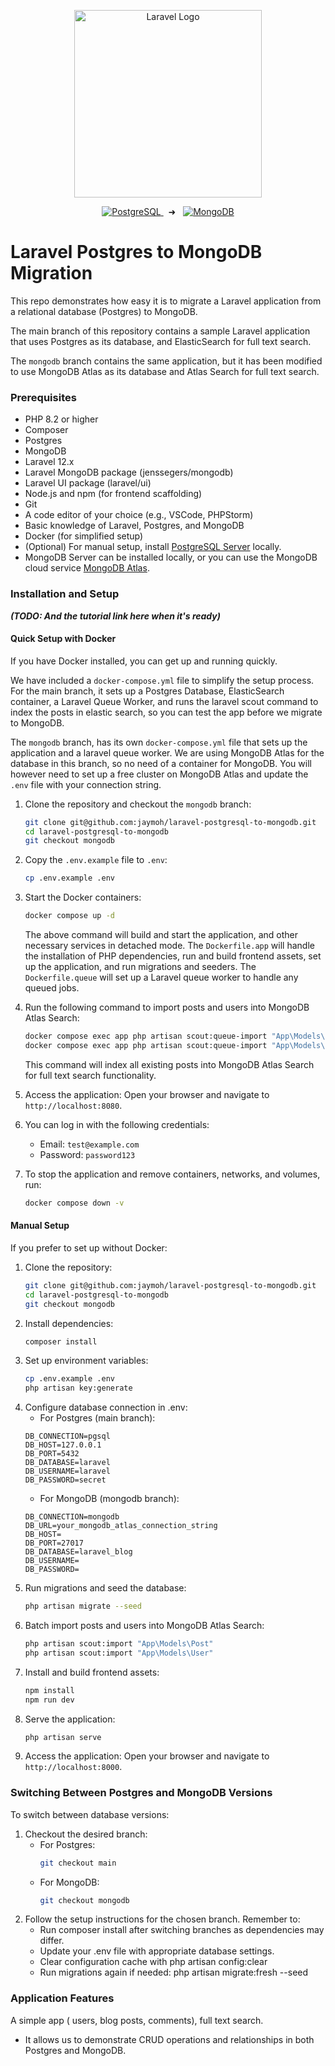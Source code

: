<p align="center"><a href="https://laravel.com" target="_blank"><img src="https://raw.githubusercontent.com/laravel/art/master/logo-lockup/5%20SVG/2%20CMYK/1%20Full%20Color/laravel-logolockup-cmyk-red.svg" width="300" alt="Laravel Logo"></a></p>

<p align="center">
  <a href="https://www.postgresql.org">
  <img src="https://img.shields.io/badge/PostgreSQL-336791?style=for-the-badge&logo=postgresql&logoColor=white" alt="PostgreSQL">
</a>
 &nbsp;&nbsp;➜&nbsp;&nbsp;
  <a href="https://www.mongodb.com">
    <img src="https://img.shields.io/badge/MongoDB-4EA94B?style=for-the-badge&logo=mongodb&logoColor=white" alt="MongoDB">
  </a>
</p>

# Laravel Postgres to MongoDB Migration

This repo demonstrates how easy it is to migrate a Laravel application from a relational database (Postgres) to MongoDB.

The main branch of this repository contains a sample Laravel application that uses Postgres as its database, and ElasticSearch for full text search.

The `mongodb` branch contains the same application, but it has been modified to use MongoDB Atlas as its database and Atlas Search for full text search.

### Prerequisites

- PHP 8.2 or higher
- Composer
- Postgres
- MongoDB
- Laravel 12.x
- Laravel MongoDB package (jenssegers/mongodb)
- Laravel UI package (laravel/ui)
- Node.js and npm (for frontend scaffolding)
- Git
- A code editor of your choice (e.g., VSCode, PHPStorm)
- Basic knowledge of Laravel, Postgres, and MongoDB
- Docker (for simplified setup)
- (Optional) For manual setup, install [PostgreSQL Server](https://www.postgresql.org/download/) locally.
- MongoDB Server can be installed locally, or you can use the MongoDB cloud service [MongoDB Atlas](https://www.mongodb.com/atlas).

### Installation and Setup

**_(TODO: And the tutorial link here when it's ready)_**

#### Quick Setup with Docker

If you have Docker installed, you can get up and running quickly.

We have included a `docker-compose.yml` file to simplify the setup process. For the main branch, it sets up a Postgres
Database, ElasticSearch container, a Laravel Queue Worker, and runs the laravel scout command to index the posts in elastic search, so you can test the app before we migrate to MongoDB.

The `mongodb` branch, has its own `docker-compose.yml` file that sets up the application and a laravel queue worker. We are using MongoDB Atlas for the database in this branch, so no need of a container for MongoDB. 
You will however need to set up a free cluster on MongoDB Atlas and update the `.env` file with your connection string.

1. Clone the repository and checkout the `mongodb` branch:
   ```bash
   git clone git@github.com:jaymoh/laravel-postgresql-to-mongodb.git
   cd laravel-postgresql-to-mongodb
   git checkout mongodb
    ```
2. Copy the `.env.example` file to `.env`:
   ```bash
   cp .env.example .env
   ```
3. Start the Docker containers:
   ```bash
   docker compose up -d
   ```
   The above command will build and start the application, and other necessary services in detached mode. 
   The `Dockerfile.app` will handle the installation of PHP dependencies, run and build frontend assets, set up the application, and run migrations and seeders.
   The `Dockerfile.queue` will set up a Laravel queue worker to handle any queued jobs.

4. Run the following command to import posts and users into MongoDB Atlas Search:
   ```bash
   docker compose exec app php artisan scout:queue-import "App\Models\Post"
   docker compose exec app php artisan scout:queue-import "App\Models\User"
   ```
   This command will index all existing posts into MongoDB Atlas Search for full text search functionality.

5. Access the application:
   Open your browser and navigate to `http://localhost:8080`.

6. You can log in with the following credentials:
   - Email: `test@example.com`
   - Password: `password123`

7. To stop the application and remove containers, networks, and volumes, run:
   ```bash
   docker compose down -v
   ```

#### Manual Setup

If you prefer to set up without Docker:

1. Clone the repository:
   ```bash
   git clone git@github.com:jaymoh/laravel-postgresql-to-mongodb.git
   cd laravel-postgresql-to-mongodb
   git checkout mongodb
    ```
2. Install dependencies:
   ```bash
   composer install
   ```
3. Set up environment variables:
    ```bash
   cp .env.example .env
   php artisan key:generate
    ```
4. Configure database connection in .env:
    - For Postgres (main branch):
   ```env
   DB_CONNECTION=pgsql
   DB_HOST=127.0.0.1
   DB_PORT=5432
   DB_DATABASE=laravel
   DB_USERNAME=laravel
   DB_PASSWORD=secret
    ```
    - For MongoDB (mongodb branch):
    ```env
    DB_CONNECTION=mongodb
    DB_URL=your_mongodb_atlas_connection_string
    DB_HOST=
    DB_PORT=27017
    DB_DATABASE=laravel_blog
    DB_USERNAME=
    DB_PASSWORD=
    ```
5. Run migrations and seed the database:
   ```bash
   php artisan migrate --seed
   ```
6. Batch import posts and users into MongoDB Atlas Search:
   ```bash
   php artisan scout:import "App\Models\Post"
   php artisan scout:import "App\Models\User"
   ```
7. Install and build frontend assets:
   ```bash
   npm install
   npm run dev
   ```
8. Serve the application:
    ```bash
    php artisan serve
     ```
9. Access the application:
    Open your browser and navigate to `http://localhost:8000`.

### Switching Between Postgres and MongoDB Versions

To switch between database versions:

1. Checkout the desired branch:
   - For Postgres:
     ```bash
     git checkout main
     ```
   - For MongoDB:
     ```bash
     git checkout mongodb
     ```
2. Follow the setup instructions for the chosen branch. Remember to:
    - Run composer install after switching branches as dependencies may differ.
    - Update your .env file with appropriate database settings.
    - Clear configuration cache with php artisan config:clear
    - Run migrations again if needed: php artisan migrate:fresh --seed

### Application Features
A simple app ( users, blog posts, comments), full text search.
- It allows us to demonstrate CRUD operations and relationships in both Postgres and MongoDB.
